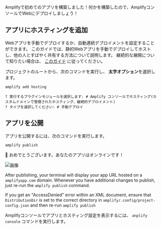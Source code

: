 Amplifyで初めてのアプリを構築しました！何かを構築したので、AmplifyコンソールでWebにデプロイしましょう！

## アプリにホスティングを追加
Webアプリを手動でデプロイするか、自動連続デプロイメントを設定することができます。 このガイドでは、静的Webアプリを手動でデプロイしてホストし、他の人とすばやく共有する方法について説明します。 継続的な展開について知りたい場合は、 [このガイド](https://docs.aws.amazon.com/amplify/latest/userguide/multi-environments.html#standard) に従ってください。

プロジェクトのルートから、次のコマンドを実行し、 **太字オプション**を選択します。
```bash
amplify add hosting
```

```console
? 実行するプラグインモジュールを選択します: # Amplify コンソールでホスティング(カスタムドメインで管理されたホスティング、継続的デプロイメント)
? タイプを選択してください: # 手動デプロイ
```

## アプリを公開

アプリを公開するには、次のコマンドを実行します。

```bash
amplify publish
```

👏 おめでとうございます。あなたのアプリはオンラインです！

![画像](~/images/browser-published.png)

After publishing, your terminal will display your app URL hosted on a `amplifyapp.com` domain. Whenever you have additional changes to publish, just re-run the `amplify publish` command.

If you get an "AccessDenied" error within an XML document, ensure that `DistributionDir` is set to the correct directory in `amplify/.config/project-config.json` and then re-run `amplify publish`

Amplifyコンソールでアプリとホスティング設定を表示するには、 `anplify console` コマンドを実行します。

